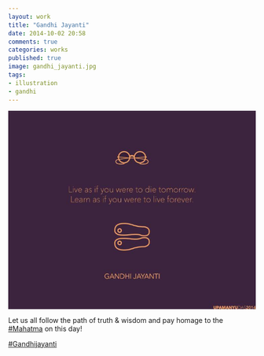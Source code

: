 ```yaml
---
layout: work
title: "Gandhi Jayanti"
date: 2014-10-02 20:58
comments: true
categories: works
published: true
image: gandhi_jayanti.jpg
tags:
- illustration
- gandhi
---
```

<img src="/images/works/gandhi_jayanti.jpg" align="middle"/>

Let us all follow the path of truth & wisdom and pay homage to the [#Mahatma](https://www.facebook.com/hashtag/mahatma) on this day!

[#Gandhijayanti](https://www.facebook.com/hashtag/gandhijayanti)